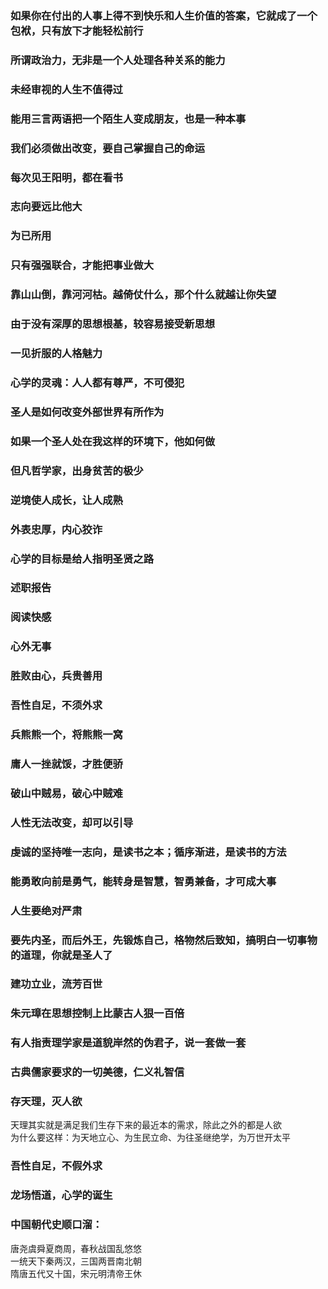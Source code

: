 
### 如果你在付出的人事上得不到快乐和人生价值的答案，它就成了一个包袱，只有放下才能轻松前行  

### 所谓政治力，无非是一个人处理各种关系的能力

### 未经审视的人生不值得过  

### 能用三言两语把一个陌生人变成朋友，也是一种本事

### 我们必须做出改变，要自己掌握自己的命运

### 每次见王阳明，都在看书

### 志向要远比他大

### 为已所用

### 只有强强联合，才能把事业做大

### 靠山山倒，靠河河枯。越倚仗什么，那个什么就越让你失望  

### 由于没有深厚的思想根基，较容易接受新思想

### 一见折服的人格魅力

### 心学的灵魂：人人都有尊严，不可侵犯  

### 圣人是如何改变外部世界有所作为

### 如果一个圣人处在我这样的环境下，他如何做

### 但凡哲学家，出身贫苦的极少   

### 逆境使人成长，让人成熟

### 外表忠厚，内心狡诈

### 心学的目标是给人指明圣贤之路  

### 述职报告

### 阅读快感  

### 心外无事

### 胜败由心，兵贵善用  

### 吾性自足，不须外求  

### 兵熊熊一个，将熊熊一窝

### 庸人一挫就馁，才胜便骄   

### 破山中贼易，破心中贼难   

### 人性无法改变，却可以引导   

### 虔诚的坚持唯一志向，是读书之本；循序渐进，是读书的方法   

### 能勇敢向前是勇气，能转身是智慧，智勇兼备，才可成大事     

### 人生要绝对严肃   

### 要先内圣，而后外王，先锻炼自己，格物然后致知，搞明白一切事物的道理，你就是圣人了       

### 建功立业，流芳百世    

### 朱元璋在思想控制上比蒙古人狠一百倍    

### 有人指责理学家是道貌岸然的伪君子，说一套做一套    

### 古典儒家要求的一切美德，仁义礼智信

### 存天理，灭人欲   
天理其实就是满足我们生存下来的最近本的需求，除此之外的都是人欲          
为什么要这样：为天地立心、为生民立命、为往圣继绝学，为万世开太平       

### 吾性自足，不假外求   

### 龙场悟道，心学的诞生    

### 中国朝代史顺口溜：   
唐尧虞舜夏商周，春秋战国乱悠悠    
一统天下秦两汉，三国两晋南北朝    
隋唐五代又十国，宋元明清帝王休   


